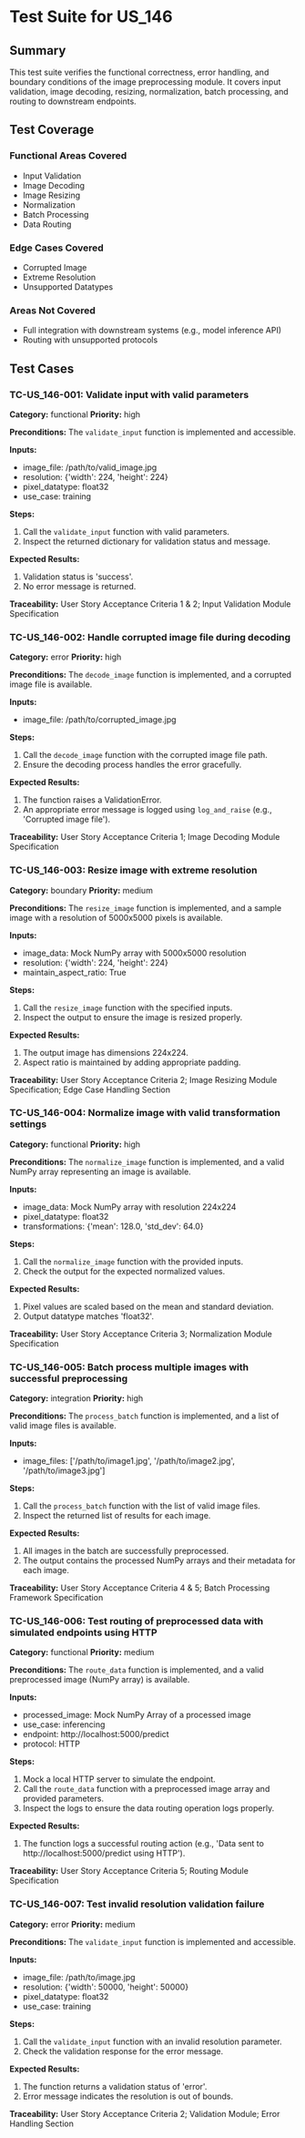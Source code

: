 # Test Suite for US_146

## Summary
This test suite verifies the functional correctness, error handling, and boundary conditions of the image preprocessing module. It covers input validation, image decoding, resizing, normalization, batch processing, and routing to downstream endpoints.

## Test Coverage
### Functional Areas Covered
- Input Validation
- Image Decoding
- Image Resizing
- Normalization
- Batch Processing
- Data Routing

### Edge Cases Covered
- Corrupted Image
- Extreme Resolution
- Unsupported Datatypes

### Areas Not Covered
- Full integration with downstream systems (e.g., model inference API)
- Routing with unsupported protocols

## Test Cases

### TC-US_146-001: Validate input with valid parameters

**Category:** functional
**Priority:** high

**Preconditions:**
The `validate_input` function is implemented and accessible.

**Inputs:**
- image_file: /path/to/valid_image.jpg
- resolution: {'width': 224, 'height': 224}
- pixel_datatype: float32
- use_case: training

**Steps:**
1. Call the `validate_input` function with valid parameters.
2. Inspect the returned dictionary for validation status and message.

**Expected Results:**
1. Validation status is 'success'.
2. No error message is returned.

**Traceability:** User Story Acceptance Criteria 1 & 2; Input Validation Module Specification

### TC-US_146-002: Handle corrupted image file during decoding

**Category:** error
**Priority:** high

**Preconditions:**
The `decode_image` function is implemented, and a corrupted image file is available.

**Inputs:**
- image_file: /path/to/corrupted_image.jpg

**Steps:**
1. Call the `decode_image` function with the corrupted image file path.
2. Ensure the decoding process handles the error gracefully.

**Expected Results:**
1. The function raises a ValidationError.
2. An appropriate error message is logged using `log_and_raise` (e.g., 'Corrupted image file').

**Traceability:** User Story Acceptance Criteria 1; Image Decoding Module Specification

### TC-US_146-003: Resize image with extreme resolution

**Category:** boundary
**Priority:** medium

**Preconditions:**
The `resize_image` function is implemented, and a sample image with a resolution of 5000x5000 pixels is available.

**Inputs:**
- image_data: Mock NumPy array with 5000x5000 resolution
- resolution: {'width': 224, 'height': 224}
- maintain_aspect_ratio: True

**Steps:**
1. Call the `resize_image` function with the specified inputs.
2. Inspect the output to ensure the image is resized properly.

**Expected Results:**
1. The output image has dimensions 224x224.
2. Aspect ratio is maintained by adding appropriate padding.

**Traceability:** User Story Acceptance Criteria 2; Image Resizing Module Specification; Edge Case Handling Section

### TC-US_146-004: Normalize image with valid transformation settings

**Category:** functional
**Priority:** high

**Preconditions:**
The `normalize_image` function is implemented, and a valid NumPy array representing an image is available.

**Inputs:**
- image_data: Mock NumPy array with resolution 224x224
- pixel_datatype: float32
- transformations: {'mean': 128.0, 'std_dev': 64.0}

**Steps:**
1. Call the `normalize_image` function with the provided inputs.
2. Check the output for the expected normalized values.

**Expected Results:**
1. Pixel values are scaled based on the mean and standard deviation.
2. Output datatype matches 'float32'.

**Traceability:** User Story Acceptance Criteria 3; Normalization Module Specification

### TC-US_146-005: Batch process multiple images with successful preprocessing

**Category:** integration
**Priority:** high

**Preconditions:**
The `process_batch` function is implemented, and a list of valid image files is available.

**Inputs:**
- image_files: ['/path/to/image1.jpg', '/path/to/image2.jpg', '/path/to/image3.jpg']

**Steps:**
1. Call the `process_batch` function with the list of valid image files.
2. Inspect the returned list of results for each image.

**Expected Results:**
1. All images in the batch are successfully preprocessed.
2. The output contains the processed NumPy arrays and their metadata for each image.

**Traceability:** User Story Acceptance Criteria 4 & 5; Batch Processing Framework Specification

### TC-US_146-006: Test routing of preprocessed data with simulated endpoints using HTTP

**Category:** functional
**Priority:** medium

**Preconditions:**
The `route_data` function is implemented, and a valid preprocessed image (NumPy array) is available.

**Inputs:**
- processed_image: Mock NumPy Array of a processed image
- use_case: inferencing
- endpoint: http://localhost:5000/predict
- protocol: HTTP

**Steps:**
1. Mock a local HTTP server to simulate the endpoint.
2. Call the `route_data` function with a preprocessed image array and provided parameters.
3. Inspect the logs to ensure the data routing operation logs properly.

**Expected Results:**
1. The function logs a successful routing action (e.g., 'Data sent to http://localhost:5000/predict using HTTP').

**Traceability:** User Story Acceptance Criteria 5; Routing Module Specification

### TC-US_146-007: Test invalid resolution validation failure

**Category:** error
**Priority:** medium

**Preconditions:**
The `validate_input` function is implemented and accessible.

**Inputs:**
- image_file: /path/to/image.jpg
- resolution: {'width': 50000, 'height': 50000}
- pixel_datatype: float32
- use_case: training

**Steps:**
1. Call the `validate_input` function with an invalid resolution parameter.
2. Check the validation response for the error message.

**Expected Results:**
1. The function returns a validation status of 'error'.
2. Error message indicates the resolution is out of bounds.

**Traceability:** User Story Acceptance Criteria 2; Validation Module; Error Handling Section
